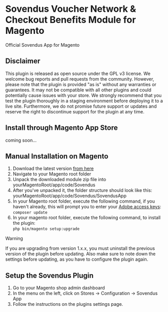 # Sovendus Voucher Network & Checkout Benefits Module for Magento

Official Sovendus App for Magento

## Disclaimer

This plugin is released as open source under the GPL v3 license. We welcome bug reports and pull requests from the community. However, please note that the plugin is provided "as is" without any warranties or guarantees. It may not be compatible with all other plugins and could potentially cause issues with your store. We strongly recommend that you test the plugin thoroughly in a staging environment before deploying it to a live site. Furthermore, we do not promise future support or updates and reserve the right to discontinue support for the plugin at any time.

## Install through Magento App Store

coming soon...

## Manual Installation on Magento

1. Download the latest version [from here](https://raw.githubusercontent.com/Sovendus-GmbH/Sovendus-Magento-Voucher-Network-and-Checkout-Benefits-Plugin/main/releases/sovendus_app_magento_latest.zip)
2. Navigate to your Magento root folder
3. Unpack the downloaded module zip file into yourMagentoRoot/app/code/Sovendus
4. After you've unpacked it, the folder structure should look like this: yourMagentoRoot/app/code/Sovendus/SovendusApp
5. In your Magento root folder, execute the following command, if you haven't already, this will prompt you to enter your [Adobe access keys](https://experienceleague.adobe.com/docs/commerce-operations/installation-guide/prerequisites/authentication-keys.html): \
   `composer update`
6. In your magento root folder, execute the following command, to install the plugin: \
   `php bin/magento setup:upgrade`

> [!WARNING]
> If you are upgrading from version 1.x.x, you must uninstall the previous version of the plugin before updating. Also make sure to note down the settings before updating, as you have to configure the plugin again.

## Setup the Sovendus Plugin

1. Go to your Magento shop admin dashboard
2. In the menu on the left, click on Stores -> Configuration -> Sovendus App
3. Follow the instructions on the plugins settings page.
